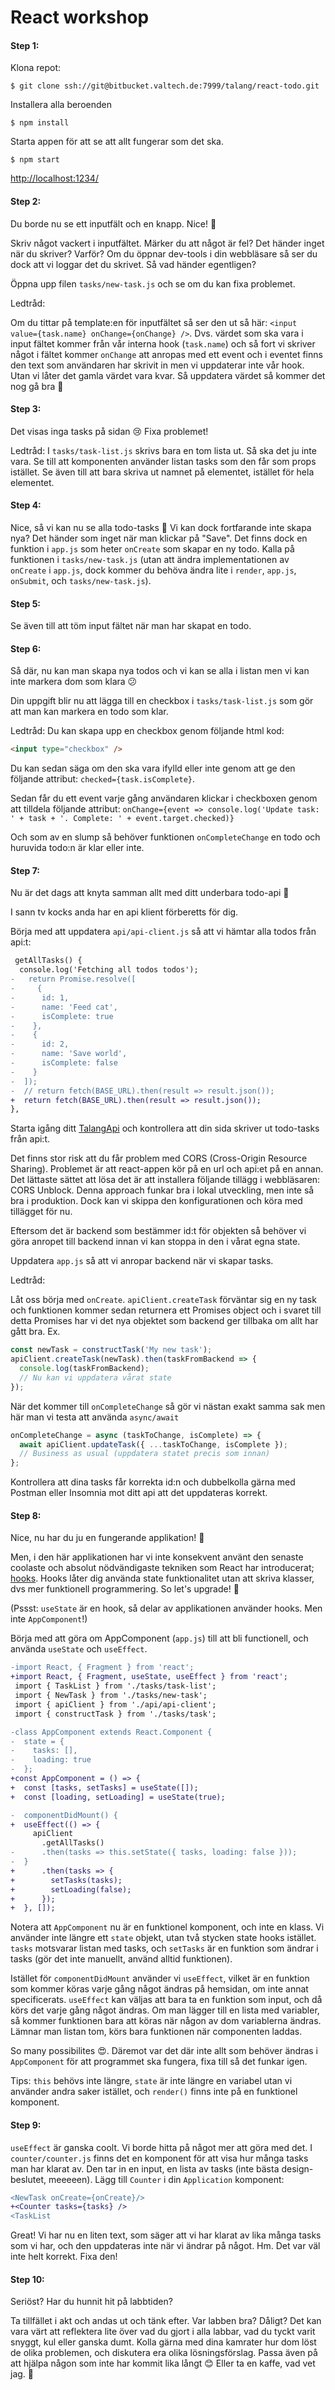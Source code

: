 # React workshop

#### Step 1:
Klona repot:

```
$ git clone ssh://git@bitbucket.valtech.de:7999/talang/react-todo.git
```

Installera alla beroenden

```
$ npm install
```

Starta appen för att se att allt fungerar som det ska.

```
$ npm start
```

[http://localhost:1234/](http://localhost:1234/)

#### Step 2:

Du borde nu se ett inputfält och en knapp. Nice! 🙌

Skriv något vackert i inputfältet. Märker du att något är fel? Det händer inget när du skriver? Varför? Om du öppnar dev-tools i din webbläsare så ser du dock att vi loggar det du skrivet. Så vad händer egentligen?

Öppna upp filen `tasks/new-task.js` och se om du kan fixa problemet.

Ledtråd:

Om du tittar på template:en för inputfältet så ser den ut så här: `<input value={task.name} onChange={onChange} />`. Dvs. värdet som ska vara i input fältet kommer från vår interna hook (`task.name`) och så fort vi skriver något i fältet kommer `onChange` att anropas med ett event och i eventet finns den text som användaren har skrivit in men vi uppdaterar inte vår hook. Utan vi låter det gamla värdet vara kvar. Så uppdatera värdet så kommer det nog gå bra 🕺

#### Step 3:

Det visas inga tasks på sidan 😢 Fixa problemet!

Ledtråd: I `tasks/task-list.js` skrivs bara en tom lista ut. Så ska det ju inte vara. Se till att komponenten använder listan tasks som den får som props istället. Se även till att bara skriva ut namnet på elementet, istället för hela elementet.

#### Step 4:

Nice, så vi kan nu se alla todo-tasks 🎉 Vi kan dock fortfarande inte skapa nya? Det händer som inget när man klickar på "Save". Det finns dock en funktion i `app.js` som heter `onCreate` som skapar en ny todo. Kalla på funktionen i `tasks/new-task.js` (utan att ändra implementationen av `onCreate` i `app.js`, dock kommer du behöva ändra lite i `render`, `app.js`, `onSubmit`, och `tasks/new-task.js`).

#### Step 5:

Se även till att töm input fältet när man har skapat en todo.

#### Step 6:

Så där, nu kan man skapa nya todos och vi kan se alla i listan men vi kan inte markera dom som klara 😕

Din uppgift blir nu att lägga till en checkbox i `tasks/task-list.js` som gör att man kan markera en todo som klar.

Ledtråd: Du kan skapa upp en checkbox genom följande html kod:

```html
<input type="checkbox" />
```

Du kan sedan säga om den ska vara ifylld eller inte genom att ge den följande attribut: `checked={task.isComplete}`.

Sedan får du ett event varje gång användaren klickar i checkboxen genom att tilldela följande attribut: `onChange={event => console.log('Update task: ' + task + '. Complete: ' + event.target.checked)}`

Och som av en slump så behöver funktionen `onCompleteChange` en todo och huruvida todo:n är klar eller inte.

#### Step 7:

Nu är det dags att knyta samman allt med ditt underbara todo-api 🚀

I sann tv kocks anda har en api klient förberetts för dig.

Börja med att uppdatera `api/api-client.js` så att vi hämtar alla todos från api:t:

```diff
 getAllTasks() {
  console.log('Fetching all todos todos');
-   return Promise.resolve([
-     {
-      id: 1,
-      name: 'Feed cat',
-      isComplete: true
-    },
-    {
-      id: 2,
-      name: 'Save world',
-      isComplete: false
-    }
-  ]);
-  // return fetch(BASE_URL).then(result => result.json());
+  return fetch(BASE_URL).then(result => result.json());
},
```

Starta igång ditt [TalangApi](https://bitbucket.valtech.de/bb/projects/TALANG/repos/talang-api/browse) och kontrollera att din sida skriver ut todo-tasks från api:t.

Det finns stor risk att du får problem med CORS (Cross-Origin Resource Sharing). Problemet är att react-appen kör på en url och api:et på en annan. Det lättaste sättet att lösa det är att installera följande tillägg i webbläsaren: CORS Unblock. Denna approach funkar bra i lokal utveckling, men inte så bra i produktion. Dock kan vi skippa den konfigurationen och köra med tillägget för nu.

Eftersom det är backend som bestämmer id:t för objekten så behöver vi göra anropet till backend innan vi kan stoppa in den i vårat egna state.

Uppdatera `app.js` så att vi anropar backend när vi skapar tasks.

Ledtråd:

Låt oss börja med `onCreate`. `apiClient.createTask` förväntar sig en ny task och funktionen kommer sedan returnera ett Promises object och i svaret till detta Promises har vi det nya objektet som backend ger tillbaka om allt har gått bra. Ex.

```js
const newTask = constructTask('My new task');
apiClient.createTask(newTask).then(taskFromBackend => {
  console.log(taskFromBackend);
  // Nu kan vi uppdatera vårat state
});
```

När det kommer till `onCompleteChange` så gör vi nästan exakt samma sak men här man vi testa att använda `async/await`

```js
onCompleteChange = async (taskToChange, isComplete) => {
  await apiClient.updateTask({ ...taskToChange, isComplete });
  // Business as usual (uppdatera statet precis som innan)
};
```

Kontrollera att dina tasks får korrekta id:n och dubbelkolla gärna med Postman eller Insomnia mot ditt api att det uppdateras korrekt.

#### Step 8:

Nice, nu har du ju en fungerande applikation! 🌈

Men, i den här applikationen har vi inte konsekvent använt den senaste coolaste och absolut nödvändigaste tekniken som React har introducerat; [hooks](https://reactjs.org/docs/hooks-intro.html). Hooks låter dig använda state funktionalitet utan att skriva klasser, dvs mer funktionell programmering. So let's upgrade! 🚀

(Pssst: `useState` är en hook, så delar av applikationen använder hooks. Men inte `AppComponent`!)

Börja med att göra om AppComponent (`app.js`) till att bli functionell, och använda `useState` och `useEffect`.

```diff
-import React, { Fragment } from 'react';
+import React, { Fragment, useState, useEffect } from 'react';
 import { TaskList } from './tasks/task-list';
 import { NewTask } from './tasks/new-task';
 import { apiClient } from './api/api-client';
 import { constructTask } from './tasks/task';

-class AppComponent extends React.Component {
-  state = {
-    tasks: [],
-    loading: true
-  };
+const AppComponent = () => {
+  const [tasks, setTasks] = useState([]);
+  const [loading, setLoading] = useState(true);

-  componentDidMount() {
+  useEffect(() => {
     apiClient
       .getAllTasks()
-      .then(tasks => this.setState({ tasks, loading: false }));
-  }
+      .then(tasks => {
+        setTasks(tasks);
+        setLoading(false);
+      });
+  }, []);
```

Notera att `AppComponent` nu är en funktionel komponent, och inte en klass. Vi använder inte längre ett `state` objekt, utan två stycken state hooks istället. `tasks` motsvarar listan med tasks, och `setTasks` är en funktion som ändrar i tasks (gör det inte manuellt, använd alltid funktionen).

Istället för `componentDidMount` använder vi `useEffect`, vilket är en funktion som kommer köras varje gång något ändras på hemsidan, om inte annat specificerats. `useEffect` kan väljas att bara ta en funktion som input, och då körs det varje gång något ändras. Om man lägger till en lista med variabler, så kommer funktionen bara att köras när någon av dom variablerna ändras. Lämnar man listan tom, körs bara funktionen när componenten laddas.

So many possibilites 😍. Däremot var det där inte allt som behöver ändras i `AppComponent` för att programmet ska fungera, fixa till så det funkar igen.

Tips: `this` behövs inte längre, `state` är inte längre en variabel utan vi använder andra saker istället, och `render()` finns inte på en funktionel komponent.

#### Step 9:
`useEffect` är ganska coolt. Vi borde hitta på något mer att göra med det. I `counter/counter.js` finns det en komponent för att visa hur många tasks man har klarat av. Den tar in en input, en lista av tasks (inte bästa design-beslutet, meeeeen). Lägg till `Counter` i din `Application` komponent:
```diff
<NewTask onCreate={onCreate}/>
+<Counter tasks={tasks} />
<TaskList
```

Great! Vi har nu en liten text, som säger att vi har klarat av lika många tasks som vi har, och den uppdateras inte när vi ändrar på något. Hm. Det var väl inte helt korrekt. Fixa den!

#### Step 10:
Seriöst? Har du hunnit hit på labbtiden?

Ta tillfället i akt och andas ut och tänk efter. Var labben bra? Dåligt? Det kan vara värt att reflektera lite över vad du gjort i alla labbar, vad du tyckt varit snyggt, kul eller ganska dumt. Kolla gärna med dina kamrater hur dom löst de olika problemen, och diskutera era olika lösningsförslag. Passa även på att hjälpa någon som inte har kommit lika långt 😊 Eller ta en kaffe, vad vet jag. 🍦
